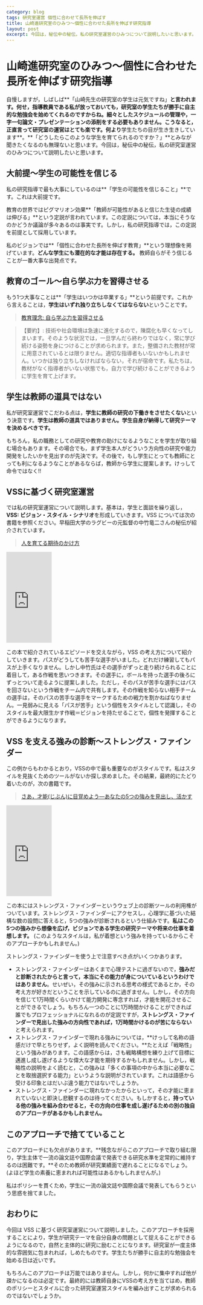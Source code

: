 ```yaml
---
category: blog
tags: 研究室運営 個性に合わせて長所を伸ばす
title: 山崎進研究室のひみつ〜個性に合わせた長所を伸ばす研究指導
layout: post
excerpt: 今回は，秘伝中の秘伝，私の研究室運営のひみつについて説明したいと思います。
---
```

# 山崎進研究室のひみつ〜個性に合わせた長所を伸ばす研究指導

自慢しますが，しばしば**「山崎先生の研究室の学生は元気ですね」**と言われます。何せ，**指導教員である私が放っておいても，研究室の学生たちが勝手に自主的な勉強会を始めてくれる**のですからね。細々としたスケジュールの管理や，一字一句論文・プレゼンテーションの添削をする必要もありません。こうなると，正直言って研究室の運営はとても楽です。何より**学生たちの目が生き生きしています**。**「どうしたらこのような学生を育てられるのですか？」**とみなが聞きたくなるのも無理ないと思います。今回は，秘伝中の秘伝，私の研究室運営のひみつについて説明したいと思います。

## 大前提〜学生の可能性を信じる

私の研究指導で最も大事にしているのは**「学生の可能性を信じること」**です。これは大前提です。

教育の世界ではピグマリオン効果**「教師が可能性があると信じた生徒の成績は伸びる」**という定説が言われています。この定説については，本当にそうなのかどうか議論が多々あるのは事実です。しかし，私の研究指導では，この定説を前提として採用しています。

私のビジョンでは**「個性に合わせた長所を伸ばす教育」**という理想像を掲げています。**どんな学生にも潜在的な才能は存在する。** 教師自らがそう信じることが一番大事な出発点です。

## 教育のゴール〜自ら学ぶ力を習得させる

もう1つ大事なことは**「学生はいつかは卒業する」**という前提です。これから言えることは，**学生はいずれ独り立ちしなくてはならない**ということです。

> [教育理念: 自ら学ぶ力を習得させる](http://zacky-sel.blogspot.jp/2013/10/self-learning.html)

> 【要約】: 技術や社会環境は急速に進化するので，陳腐化も早くなってしまいます。そのような状況では，一旦学んだら終わりではなく，常に学び続ける姿勢を身につけることが求められます。また，整備された教材が常に用意されているとは限りません。適切な指導者もいないかもしれません。いつかは独り立ちしなければならない，それが宿命です。私たちは，教材がなく指導者がいない状態でも，自力で学び続けることができるように学生を育て上げます。


## 学生は教師の道具ではない

私が研究室運営でこだわる点は，**学生に教師の研究の下働きをさせたくない**という決意です。**学生は教師の道具ではありません。学生自身が納得して研究テーマを決めるべきです。**

もちろん，私の職務としての研究や教育の助けになるようなことを学生が取り組む場合もあります。その場合でも，まず学生本人がどういう方向性の研究や能力開発をしたいかを見出すのが先決です。その後で，もし学生にとっても教師にとっても利になるようなことがあるならば，教師から学生に提案します。けっして命令ではなく!!

## VSSに基づく研究室運営

では私の研究室運営について説明します。基本は，学生と面談を繰り返し，**VSS: ビジョン・スタイル・シナリオ**を形成していきます。VSS については次の書籍を参照ください。早稲田大学のラグビーの元監督の中竹竜二さんの秘伝が紹介されています。

> [人を育てる期待のかけ方](http://www.amazon.co.jp/gp/product/B00B8IXLYK/ref=as_li_ss_tl?ie=UTF8&camp=247&creative=7399&creativeASIN=B00B8IXLYK&linkCode=as2&tag=zacky1972-22)

<iframe src="http://rcm-fe.amazon-adsystem.com/e/cm?lt1=_blank&bc1=000000&IS2=1&bg1=FFFFFF&fc1=000000&lc1=0000FF&t=zacky1972-22&o=9&p=8&l=as4&m=amazon&f=ifr&ref=ss_til&asins=B00B8IXLYK" style="width:120px;height:240px;" scrolling="no" marginwidth="0" marginheight="0" frameborder="0"></iframe>


この本で紹介されているエピソードを交えながら，VSS の考え方について紹介していきます。パスがどうしても苦手な選手がいました。どれだけ練習してもパスが上手くなりません。しかし中竹氏はその選手がずっと走り続けられることに着目して，ある作戦を思いつきます。その選手に，ボールを持った選手の後ろにずっとついて走るように提案しました。ただし，そのパスが苦手な選手にはパスを回さないという作戦をチーム内で共有します。その作戦を知らない相手チームの選手は，そのパスの苦手な選手をマークするための戦力を割かねばなりません。一見弱みに見える「パスが苦手」という個性をスタイルとして認識し，そのスタイルを最大限生かす作戦＝ビジョンを持たせることで，個性を発揮することができるようになります。

## VSS を支える強みの診断〜ストレングス・ファインダー

この例からもわかるとおり，VSSの中で最も重要なのがスタイルです。私はスタイルを見抜くためのツールがないか探し求めました。その結果，最終的にたどり着いたのが，次の書籍です。

> [さあ，才能(じぶん)に目覚めよう―あなたの5つの強みを見出し、活かす](http://www.amazon.co.jp/gp/product/4532149479/ref=as_li_ss_tl?ie=UTF8&camp=247&creative=7399&creativeASIN=4532149479&linkCode=as2&tag=zacky1972-22)

<iframe src="http://rcm-fe.amazon-adsystem.com/e/cm?lt1=_blank&bc1=000000&IS2=1&bg1=FFFFFF&fc1=000000&lc1=0000FF&t=zacky1972-22&o=9&p=8&l=as4&m=amazon&f=ifr&ref=ss_til&asins=4532149479" style="width:120px;height:240px;" scrolling="no" marginwidth="0" marginheight="0" frameborder="0"></iframe>

この本にはストレングス・ファインダーというウェブ上の診断ツールの利用権がついています。ストレングス・ファインダーにアクセスし，心理学に基づいた結構な数の設問に答えると，5つの強みが診断されるという仕組みです。**私はこの5つの強みから想像を広げ，ビジョンである学生の研究テーマや将来の仕事を着想します。** (このようなスタイルは，私が着想という強みを持っているからこそのアプローチかもしれません。)

ストレングス・ファインダーを使う上で注意すべき点がいくつかあります。

* ストレングス・ファインダーはあくまで心理テストに過ぎないので，**強みだと診断されたからと言って，本当にその能力が身についているというわけではありません**。せいぜい，その強みに示される思考の様式であるとか，その考え方が好きだということを示しているのに過ぎません。しかし，その方向を信じて1万時間くらいかけて能力開発に専念すれば，才能を開花させることができるでしょう。もちろん一つのことに1万時間かけることができれば誰でもプロフェッショナルになれるのが定説ですが，**ストレングス・ファインダーで見出した強みの方向性であれば，1万時間かけるのが苦にならない**と考えられます。
* ストレングス・ファインダーで現れる強みについては，**けっして名称の語感だけで早とちりせず，よく説明を読んでください。**たとえば「戦略性」という強みがあります。この語感からは，さも戦略構想を練り上げて目標に邁進し成し遂げるような偉大な才能を期待するかもしれません。しかし，戦略性の説明をよく読むと，この強みは「多くの事項の中から本当に必要なことを取捨選択する能力」というような説明がされています。これは語感から受ける印象とはだいぶ違う能力ではないでしょうか。
* ストレングス・ファインダーに現れなかったからといって，その才能に恵まれていないと即決し悲観するのは待ってください。もしかすると，**持っている他の強みを組み合わせると，その方向の仕事を成し遂げるための別の独自のアプローチがあるかもしれません。**

## このアプローチで捨てていること

このアプローチにも欠点があります。**残念ながらこのアプローチで取り組む限り，学生主体で一流の論文誌や国際会議で発表できる研究水準を定常的に維持するのは困難です。**そのため教師が研究業績面で遅れることになるでしょう。(よほど学生の素養に恵まれれば可能性はあるかもしれませんが。)

私はポリシーを貫くため，学生に一流の論文誌や国際会議で発表してもらうという思惑を捨てました。

## おわりに

今回は VSS に基づく研究室運営について説明しました。このアプローチを採用することにより，学生が研究テーマを自分自身の問題として捉えることができるようになるので，自然と主体的に研究に励むことになります。研究室が一度主体的な雰囲気に包まれれば，しめたものです。学生たちが勝手に自主的な勉強会を始める日は近いです。

もちろんこのアプローチは万能ではありません。しかし，何かに集中すれば他が疎かになるのは必定です。最終的には教師自身にVSSの考え方を当てはめ，教師のポリシーとスタイルに合った研究室運営スタイルを編み出すことが求められるのではないでしょうか。

